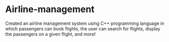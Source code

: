 # Airline-management
Created an airline management system using C++ programming language in which passengers can book flights, the user can search for flights, display the passengers on a given flight, and more!
